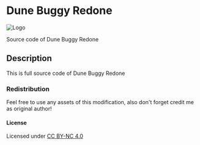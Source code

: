 # Dune Buggy Redone

![Logo](https://raw.githubusercontent.com/L4-Wyrm/VDBuggy/master/ARK_VDUNEBUGGY_SRC.png "Logo")

Source code of Dune Buggy Redone

## Description
This is full source code of Dune Buggy Redone

### Redistribution
Feel free to use any assets of this modification, also don't forget credit me as original author!

#### License
Licensed under [CC BY-NC 4.0](https://raw.githubusercontent.com/L4-Wyrm/Tw/master/LICENSE)